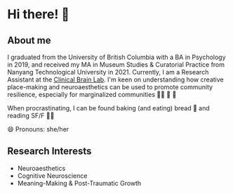 # Hi there! 🦊 #

## About me ##

I graduated from the University of British Columbia with a BA in Psychology in 2019, and received my MA in Museum Studies & Curatorial Practice from Nanyang Technological University in 2021. Currently, I am a Research Assistant at the [Clinical Brain Lab](http://www.clinicalbrain.org/).
I'm keen on understanding how creative place-making and neuroaesthetics can be used to promote community resilience, especially for marginalized communities 👩‍🎨 🧠 🏡

When procrastinating, I can be found baking (and eating) bread 🥖 and reading SF/F 🧝‍♀️ 

😄 Pronouns: she/her

## Research Interests ##
 - Neuroaesthetics
 - Cognitive Neuroscience 
 - Meaning-Making & Post-Traumatic Growth
